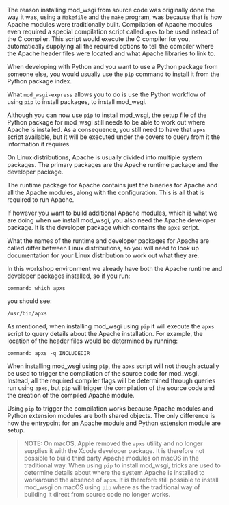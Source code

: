 The reason installing mod_wsgi from source code was originally done the way it was, using a ``Makefile`` and the ``make`` program, was because that is how Apache modules were traditionally built. Compilation of Apache modules even required a special compilation script called ``apxs`` to be used instead of the C compiler. This script would execute the C compiler for you, automatically supplying all the required options to tell the compiler where the Apache header files were located and what Apache libraries to link to.

When developing with Python and you want to use a Python package from someone else, you would usually use the ``pip`` command to install it from the Python package index.

What ``mod_wsgi-express`` allows you to do is use the Python workflow of using ``pip`` to install packages, to install mod_wsgi.

Although you can now use ``pip`` to install mod_wsgi, the setup file of the Python package for mod_wsgi still needs to be able to work out where Apache is installed. As a consequence, you still need to have that ``apxs`` script available, but it will be executed under the covers to query from it the information it requires.

On Linux distributions, Apache is usually divided into multiple system packages. The primary packages are the Apache runtime package and the developer package.

The runtime package for Apache contains just the binaries for Apache and all the Apache modules, along with the configuration. This is all that is required to run Apache.

If however you want to build additional Apache modules, which is what we are doing when we install mod_wsgi, you also need the Apache developer package. It is the developer package which contains the ``apxs`` script.

What the names of the runtime and developer packages for Apache are called differ between Linux distributions, so you will need to look up documentation for your Linux distribution to work out what they are.

In this workshop environment we already have both the Apache runtime and developer packages installed, so if you run:

```terminal:execute
command: which apxs
```

you should see:

```
/usr/bin/apxs
```

As mentioned, when installing mod_wsgi using ``pip`` it will execute the ``apxs`` script to query details about the Apache installation. For example, the location of the header files would be determined by running:

```terminal:execute
command: apxs -q INCLUDEDIR
```

When installing mod_wsgi using ``pip``, the ``apxs`` script will not though actually be used to trigger the compilation of the source code for mod_wsgi. Instead, all the required compiler flags will be determined through queries run using ``apxs``, but ``pip`` will trigger the compilation of the source code and the creation of the compiled Apache module.

Using ``pip`` to trigger the compilation works because Apache modules and Python extension modules are both shared objects. The only difference is how the entrypoint for an Apache module and Python extension module are setup.

> NOTE: On macOS, Apple removed the ``apxs`` utility and no longer supplies it with the Xcode developer package. It is therefore not possible to build third party Apache modules on macOS in the traditional way. When using ``pip`` to install mod_wsgi, tricks are used to determine details about where the system Apache is installed to workaround the absence of ``apxs``. It is therefore still possible to install mod_wsgi on macOS using ``pip`` where as the traditional way of building it direct from source code no longer works.
